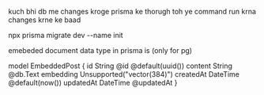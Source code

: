 kuch bhi db me changes kroge prisma ke thorugh toh ye command run krna changes krne ke baad

npx prisma migrate dev --name init

emebeded document data type in prisma is
  (only for pg)


model EmbeddedPost {
  id          String   @id @default(uuid())
  content     String   @db.Text
embedding   Unsupported("vector(384)")
  createdAt   DateTime @default(now())
  updatedAt   DateTime @updatedAt
}